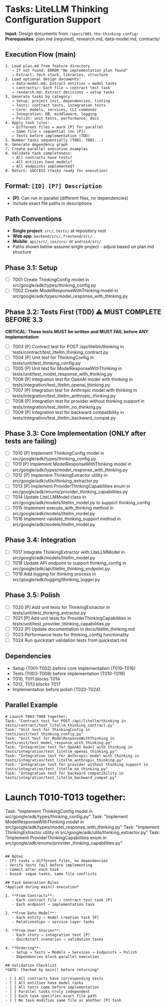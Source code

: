 # Tasks: LiteLLM Thinking Configuration Support

**Input**: Design documents from `/specs/001-the-thinking-config/`
**Prerequisites**: plan.md (required), research.md, data-model.md, contracts/

## Execution Flow (main)
```
1. Load plan.md from feature directory
   → If not found: ERROR "No implementation plan found"
   → Extract: tech stack, libraries, structure
2. Load optional design documents:
   → data-model.md: Extract entities → model tasks
   → contracts/: Each file → contract test task
   → research.md: Extract decisions → setup tasks
3. Generate tasks by category:
   → Setup: project init, dependencies, linting
   → Tests: contract tests, integration tests
   → Core: models, services, CLI commands
   → Integration: DB, middleware, logging
   → Polish: unit tests, performance, docs
4. Apply task rules:
   → Different files = mark [P] for parallel
   → Same file = sequential (no [P])
   → Tests before implementation (TDD)
5. Number tasks sequentially (T001, T002...)
6. Generate dependency graph
7. Create parallel execution examples
8. Validate task completeness:
   → All contracts have tests?
   → All entities have models?
   → All endpoints implemented?
9. Return: SUCCESS (tasks ready for execution)
```

## Format: `[ID] [P?] Description`
- **[P]**: Can run in parallel (different files, no dependencies)
- Include exact file paths in descriptions

## Path Conventions
- **Single project**: `src/`, `tests/` at repository root
- **Web app**: `backend/src/`, `frontend/src/`
- **Mobile**: `api/src/`, `ios/src/` or `android/src/`
- Paths shown below assume single project - adjust based on plan.md structure

## Phase 3.1: Setup
- [ ] T001 Create ThinkingConfig model in src/google/adk/types/thinking_config.py
- [ ] T002 Create ModelResponseWithThinking model in src/google/adk/types/model_response_with_thinking.py

## Phase 3.2: Tests First (TDD) ⚠️ MUST COMPLETE BEFORE 3.3
**CRITICAL: These tests MUST be written and MUST FAIL before ANY implementation**
- [ ] T003 [P] Contract test for POST /api/litellm/thinking in tests/contract/test_litellm_thinking_contract.py
- [ ] T004 [P] Unit test for ThinkingConfig in tests/unit/test_thinking_config.py
- [ ] T005 [P] Unit test for ModelResponseWithThinking in tests/unit/test_model_response_with_thinking.py
- [ ] T006 [P] Integration test for OpenAI model with thinking in tests/integration/test_litellm_openai_thinking.py
- [ ] T007 [P] Integration test for Anthropic model with thinking in tests/integration/test_litellm_anthropic_thinking.py
- [ ] T008 [P] Integration test for provider without thinking support in tests/integration/test_litellm_no_thinking.py
- [ ] T009 [P] Integration test for backward compatibility in tests/integration/test_litellm_backward_compat.py

## Phase 3.3: Core Implementation (ONLY after tests are failing)
- [ ] T010 [P] Implement ThinkingConfig model in src/google/adk/types/thinking_config.py
- [ ] T011 [P] Implement ModelResponseWithThinking model in src/google/adk/types/model_response_with_thinking.py
- [ ] T012 [P] Implement ThinkingExtractor utility in src/google/adk/utils/thinking_extractor.py
- [ ] T013 [P] Implement ProviderThinkingCapabilities enum in src/google/adk/enums/provider_thinking_capabilities.py
- [ ] T014 Update LiteLLMModel class in src/google/adk/models/litellm_model.py to support thinking_config
- [ ] T015 Implement execute_with_thinking method in src/google/adk/models/litellm_model.py
- [ ] T016 Implement validate_thinking_support method in src/google/adk/models/litellm_model.py

## Phase 3.4: Integration
- [ ] T017 Integrate ThinkingExtractor with LiteLLMModel in src/google/adk/models/litellm_model.py
- [ ] T018 Update API endpoint to support thinking_config in src/google/adk/api/litellm_thinking_endpoint.py
- [ ] T019 Add logging for thinking process in src/google/adk/logging/thinking_logger.py

## Phase 3.5: Polish
- [ ] T020 [P] Add unit tests for ThinkingExtractor in tests/unit/test_thinking_extractor.py
- [ ] T021 [P] Add unit tests for ProviderThinkingCapabilities in tests/unit/test_provider_thinking_capabilities.py
- [ ] T022 [P] Update documentation in docs/litellm_thinking.md
- [ ] T023 Performance tests for thinking_config functionality
- [ ] T024 Run quickstart validation tests from quickstart.md

## Dependencies
- Setup (T001-T002) before core implementation (T010-T016)
- Tests (T003-T009) before implementation (T010-T019)
- T010, T011 blocks T014
- T012, T013 blocks T017
- Implementation before polish (T020-T024)

## Parallel Example
```
# Launch T003-T009 together:
Task: "Contract test for POST /api/litellm/thinking in tests/contract/test_litellm_thinking_contract.py"
Task: "Unit test for ThinkingConfig in tests/unit/test_thinking_config.py"
Task: "Unit test for ModelResponseWithThinking in tests/unit/test_model_response_with_thinking.py"
Task: "Integration test for OpenAI model with thinking in tests/integration/test_litellm_openai_thinking.py"
Task: "Integration test for Anthropic model with thinking in tests/integration/test_litellm_anthropic_thinking.py"
Task: "Integration test for provider without thinking support in tests/integration/test_litellm_no_thinking.py"
Task: "Integration test for backward compatibility in tests/integration/test_litellm_backward_compat.py"
```

# Launch T010-T013 together:
Task: "Implement ThinkingConfig model in src/google/adk/types/thinking_config.py"
Task: "Implement ModelResponseWithThinking model in src/google/adk/types/model_response_with_thinking.py"
Task: "Implement ThinkingExtractor utility in src/google/adk/utils/thinking_extractor.py"
Task: "Implement ProviderThinkingCapabilities enum in src/google/adk/enums/provider_thinking_capabilities.py"

```

## Notes
- [P] tasks = different files, no dependencies
- Verify tests fail before implementing
- Commit after each task
- Avoid: vague tasks, same file conflicts

## Task Generation Rules
*Applied during main() execution*

1. **From Contracts**:
   - Each contract file → contract test task [P]
   - Each endpoint → implementation task
   
2. **From Data Model**:
   - Each entity → model creation task [P]
   - Relationships → service layer tasks
   
3. **From User Stories**:
   - Each story → integration test [P]
   - Quickstart scenarios → validation tasks

4. **Ordering**:
   - Setup → Tests → Models → Services → Endpoints → Polish
   - Dependencies block parallel execution

## Validation Checklist
*GATE: Checked by main() before returning*

- [ ] All contracts have corresponding tests
- [ ] All entities have model tasks
- [ ] All tests come before implementation
- [ ] Parallel tasks truly independent
- [ ] Each task specifies exact file path
- [ ] No task modifies same file as another [P] task